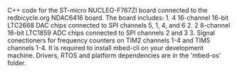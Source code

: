 C++ code for the ST-micro NUCLEO-F767ZI board connected to the redbicycle.org
NDAC6416 board. The board includes:
    1.  4 16-channel 16-bit LTC2668 DAC chips connected to SPI channels 5, 1, 4, and 6
    2.  2 8-channel 16-bit LTC1859 ADC chips connected to SPI channels 2 and 3
    3.  Signal conectioners for frequency counters on TIM2 channels 1-4 and TIM5 channels 1-4.
It is required to install mbed-cli on your development machine.  Drivers, RTOS and platform
dependencies are in the 'mbed-os' folder.
